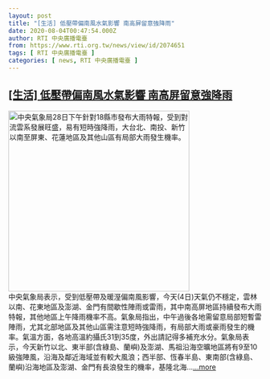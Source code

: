 ```yaml
---
layout: post
title: "[生活] 低壓帶偏南風水氣影響 南高屏留意強降雨"
date: 2020-08-04T00:47:54.000Z
author: RTI 中央廣播電臺
from: https://www.rti.org.tw/news/view/id/2074651
tags: [ RTI 中央廣播電臺 ]
categories: [ news, RTI 中央廣播電臺 ]
---
```

<!--1596502074000-->
[[生活] 低壓帶偏南風水氣影響 南高屏留意強降雨](https://www.rti.org.tw/news/view/id/2074651)
------

<div>
<img src="https://static.rti.org.tw/assets/thumbnails/2020/07/28/20200728000035M.jpg" width="360" alt="中央氣象局28日下午針對18縣市發布大雨特報，受到對流雲系發展旺盛，易有短時強降雨，大台北、南投、新竹以南至屏東、花蓮地區及其他山區有局部大雨發生機率。" title="中央氣象局28日下午針對18縣市發布大雨特報，受到對流雲系發展旺盛，易有短時強降雨，大台北、南投、新竹以南至屏東、花蓮地區及其他山區有局部大雨發生機率。"><br>中央氣象局表示，受到低壓帶及暖溼偏南風影響，今天(4日)天氣仍不穩定，雲林以南、花東地區及澎湖、金門有間歇性陣雨或雷雨，其中南高屏地區持續發布大雨特報，其他地區上午降雨機率不高。氣象局指出，中午過後各地需留意局部短暫雷陣雨，尤其北部地區及其他山區需注意短時強降雨，有局部大雨或豪雨發生的機率。氣溫方面，各地高溫約攝氏31到35度，外出請記得多補充水分。氣象局表示，今天新竹以北、東半部(含綠島、蘭嶼)及澎湖、馬祖沿海空曠地區將有9至10級強陣風，沿海及鄰近海域並有較大風浪；西半部、恆春半島、東南部(含綠島、蘭嶼)沿海地區及澎湖、金門有長浪發生的機率，基隆北海...<a target="_blank" href="https://www.rti.org.tw/news/view/id/2074651">...more</a>
</div>
